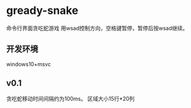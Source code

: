 # gready-snake
命令行界面贪吃蛇游戏
用wsad控制方向，空格键暂停，暂停后按wsad继续。
## 开发环境
windows10+msvc
## v0.1
贪吃蛇移动时间间隔约为100ms。
区域大小15行*20列


